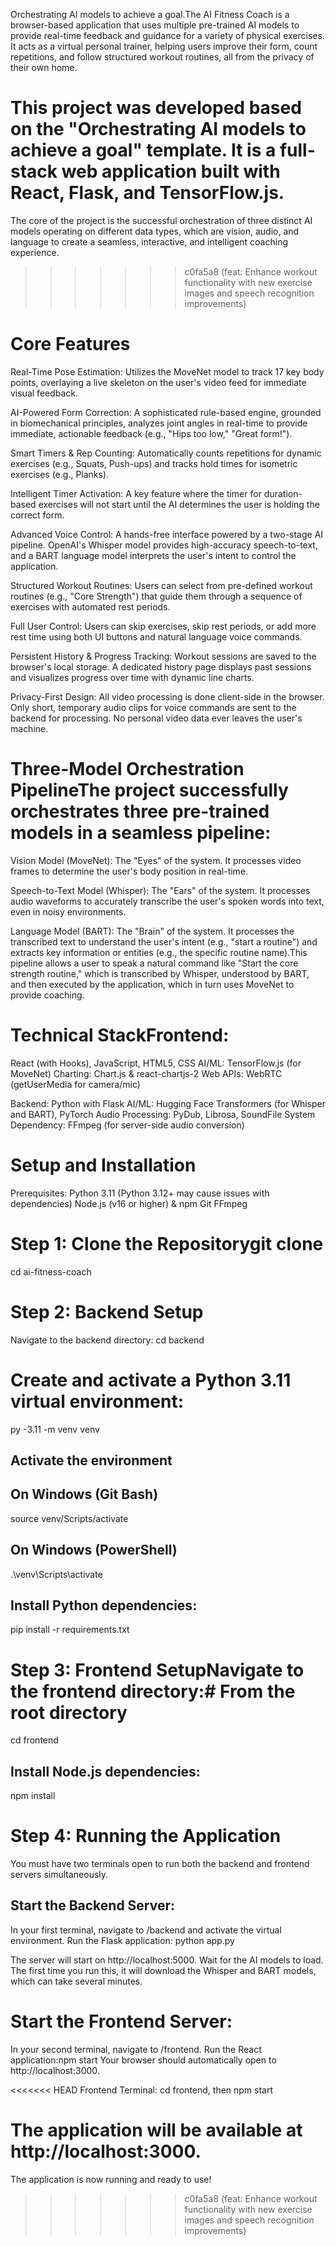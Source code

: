 Orchestrating AI models to achieve a goal.The AI Fitness Coach is a browser-based application that uses multiple pre-trained AI models to provide real-time feedback and guidance for a variety of physical exercises. It acts as a virtual personal trainer, helping users improve their form, count repetitions, and follow structured workout routines, all from the privacy of their own home.

This project was developed based on the "Orchestrating AI models to achieve a goal" template. It is a full-stack web application built with React, Flask, and TensorFlow.js.
=======
The core of the project is the successful orchestration of three distinct AI models operating on different data types, which are vision, audio, and language to create a seamless, interactive, and intelligent coaching experience.
>>>>>>> c0fa5a8 (feat: Enhance workout functionality with new exercise images and speech recognition improvements)

# Core Features
Real-Time Pose Estimation: Utilizes the MoveNet model to track 17 key body points, overlaying a live skeleton on the user's video feed for immediate visual feedback.

AI-Powered Form Correction: A sophisticated rule-based engine, grounded in biomechanical principles, analyzes joint angles in real-time to provide immediate, actionable feedback (e.g., "Hips too low," "Great form!").

Smart Timers & Rep Counting: Automatically counts repetitions for dynamic exercises (e.g., Squats, Push-ups) and tracks hold times for isometric exercises (e.g., Planks).

Intelligent Timer Activation: A key feature where the timer for duration-based exercises will not start until the AI determines the user is holding the correct form.

Advanced Voice Control: A hands-free interface powered by a two-stage AI pipeline. OpenAI's Whisper model provides high-accuracy speech-to-text, and a BART language model interprets the user's intent to control the application.

Structured Workout Routines: Users can select from pre-defined workout routines (e.g., "Core Strength") that guide them through a sequence of exercises with automated rest periods.

Full User Control: Users can skip exercises, skip rest periods, or add more rest time using both UI buttons and natural language voice commands.

Persistent History & Progress Tracking: Workout sessions are saved to the browser's local storage. A dedicated history page displays past sessions and visualizes progress over time with dynamic line charts.

Privacy-First Design: All video processing is done client-side in the browser. Only short, temporary audio clips for voice commands are sent to the backend for processing. No personal video data ever leaves the user's machine.

# Three-Model Orchestration PipelineThe project successfully orchestrates three pre-trained models in a seamless pipeline:

Vision Model (MoveNet): The "Eyes" of the system. It processes video frames to determine the user's body position in real-time.

Speech-to-Text Model (Whisper): The "Ears" of the system. It processes audio waveforms to accurately transcribe the user's spoken words into text, even in noisy environments.

Language Model (BART): The "Brain" of the system. It processes the transcribed text to understand the user's intent (e.g., "start a routine") and extracts key information or entities (e.g., the specific routine name).This pipeline allows a user to speak a natural command like "Start the core strength routine," which is transcribed by Whisper, understood by BART, and then executed by the application, which in turn uses MoveNet to provide coaching.

# Technical StackFrontend: 

React (with Hooks), JavaScript, HTML5, CSS
AI/ML: TensorFlow.js (for MoveNet)
Charting: Chart.js & react-chartjs-2
Web APIs: WebRTC (getUserMedia for camera/mic)

Backend: Python with Flask
AI/ML: Hugging Face Transformers (for Whisper and BART), PyTorch
Audio Processing: PyDub, Librosa, SoundFile
System Dependency: FFmpeg (for server-side audio conversion)

# Setup and Installation
Prerequisites: 
Python 3.11 (Python 3.12+ may cause issues with dependencies)
Node.js (v16 or higher) & npm
Git
FFmpeg

# Step 1: Clone the Repositorygit clone <your-repo-url>
cd ai-fitness-coach

# Step 2: Backend Setup
Navigate to the backend directory:
cd backend

# Create and activate a Python 3.11 virtual environment:
py -3.11 -m venv venv

## Activate the environment
## On Windows (Git Bash)
source venv/Scripts/activate

## On Windows (PowerShell)
.\venv\Scripts\activate

## Install Python dependencies:
pip install -r requirements.txt

# Step 3: Frontend SetupNavigate to the frontend directory:# From the root directory
cd frontend

## Install Node.js dependencies:
npm install

# Step 4: Running the Application
You must have two terminals open to run both the backend and frontend servers simultaneously.

## Start the Backend Server:
In your first terminal, navigate to /backend and activate the virtual environment.
Run the Flask application:
python app.py

The server will start on http://localhost:5000. Wait for the AI models to load. The first time you run this, it will download the Whisper and BART models, which can take several minutes.

# Start the Frontend Server:
In your second terminal, navigate to /frontend.
Run the React application:npm start
Your browser should automatically open to http://localhost:3000.

<<<<<<< HEAD
Frontend Terminal: cd frontend, then npm start

The application will be available at http://localhost:3000.
=======
The application is now running and ready to use!
>>>>>>> c0fa5a8 (feat: Enhance workout functionality with new exercise images and speech recognition improvements)

